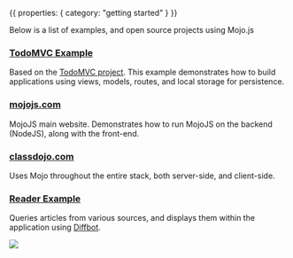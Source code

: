 {{
  properties: {
    category: "getting started"
  }
}}

Below is a list of examples, and open source projects using Mojo.js

### [TodoMVC Example](https://github.com/mojo-js/mojo-todomvc-example)

Based on the [TodoMVC project](http://todomvc.com/). This example demonstrates how
to build applications using views, models, routes, and local storage for persistence.

### [mojojs.com](https://github.com/mojo-js/mojojs.com)

MojoJS main website. Demonstrates how to run MojoJS on the backend (NodeJS), along with the front-end.

### [classdojo.com](https://classdojo.com)

Uses Mojo throughout the entire stack, both server-side, and client-side. 

### [Reader Example](https://github.com/mojo-js/mojo-reader-example)

Queries articles from various sources, and displays them within the application using [Diffbot](https://www.diffbot.com/). 

<img src="https://cloud.githubusercontent.com/assets/757408/4746915/e2e8f6ec-5a51-11e4-9d51-638edde1993a.png"></img>

<!-- show tutorial here -->

<!--
TODO - more complex examples
-->
